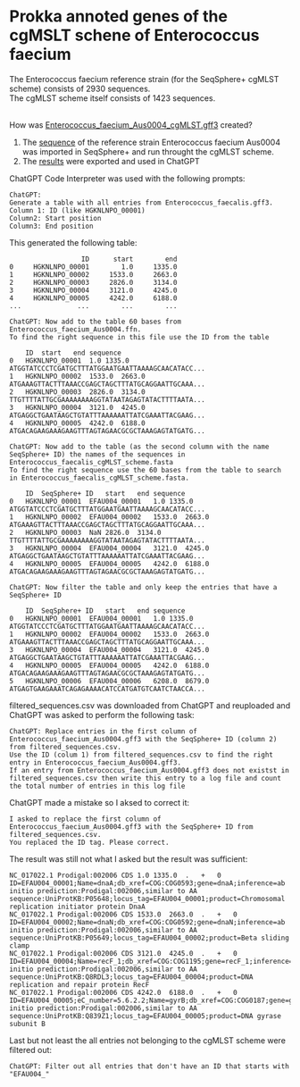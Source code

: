 # Prokka annoted genes of the cgMSLT schene of Enterococcus faecium
The Enterococcus faecium reference strain (for the SeqSphere+ cgMLST scheme) consists of 2930 sequences.<br>
The cgMLST scheme itself consists of 1423 sequences.<br><br>

How was [Enterococcus_faecium_Aus0004_cgMLST.gff3](https://github.com/zmeel/cgMSLT-Entfae/blob/main/Enterococcus_faecium_Aus0004_cgMLST.gff3) created?<br>
1) The [sequence](https://raw.githubusercontent.com/zmeel/cgMSLT-Entfae/main/Enterococcus%20faecium%20strain%20Aus0004.fasta) of the reference strain Enterococcus faecium Aus0004 was imported in SeqSphere+ and run throught the cgMLST scheme.<br>
2) The [results](https://github.com/zmeel/cgMSLT-Entfae/blob/main/Enterococcus_faecium_cgMLST_scheme.fasta) were exported and used in ChatGPT <br>


ChatGPT Code Interpreter was used with the following prompts:
```
ChatGPT:
Generate a table with all entries from Enterococcus_faecalis.gff3. 
Column 1: ID (like HGKNLNPO_00001)
Column2: Start position
Column3: End position
```
This generated the following table:<br>
```
                  ID      start        end
0     HGKNLNPO_00001        1.0     1335.0
1     HGKNLNPO_00002     1533.0     2663.0
2     HGKNLNPO_00003     2826.0     3134.0
3     HGKNLNPO_00004     3121.0     4245.0
4     HGKNLNPO_00005     4242.0     6188.0
...              ...        ...        ...
```
```
ChatGPT: Now add to the table 60 bases from Enterococcus_faecium_Aus0004.ffn.
To find the right sequence in this file use the ID from the table
```
```
	ID	start	end	sequence
0	HGKNLNPO_00001	1.0	1335.0	ATGGTATCCCTCGATGCTTTATGGAATGAATTAAAAGCAACATACC...
1	HGKNLNPO_00002	1533.0	2663.0	ATGAAAGTTACTTTAAACCGAGCTAGCTTTATGCAGGAATTGCAAA...
2	HGKNLNPO_00003	2826.0	3134.0	TTGTTTTATTGCGAAAAAAAAGGTATAATAGAGTATACTTTTAATA...
3	HGKNLNPO_00004	3121.0	4245.0	ATGAGGCTGAATAAGCTGTATTTAAAAAATTATCGAAATTACGAAG...
4	HGKNLNPO_00005	4242.0	6188.0	ATGACAGAAGAAAGAAGTTTAGTAGAACGCGCTAAAGAGTATGATG...
```
```
ChatGPT: Now add to the table (as the second column with the name SeqSphere+ ID) the names of the sequences in Enterococcus_faecalis_cgMLST_scheme.fasta
To find the right sequence use the 60 bases from the table to search in Enterococcus_faecalis_cgMLST_scheme.fasta.
```
```
	ID	SeqSphere+ ID	start	end	sequence
0	HGKNLNPO_00001	EFAU004_00001	1.0	1335.0	ATGGTATCCCTCGATGCTTTATGGAATGAATTAAAAGCAACATACC...
1	HGKNLNPO_00002	EFAU004_00002	1533.0	2663.0	ATGAAAGTTACTTTAAACCGAGCTAGCTTTATGCAGGAATTGCAAA...
2	HGKNLNPO_00003	NaN	2826.0	3134.0	TTGTTTTATTGCGAAAAAAAAGGTATAATAGAGTATACTTTTAATA...
3	HGKNLNPO_00004	EFAU004_00004	3121.0	4245.0	ATGAGGCTGAATAAGCTGTATTTAAAAAATTATCGAAATTACGAAG...
4	HGKNLNPO_00005	EFAU004_00005	4242.0	6188.0	ATGACAGAAGAAAGAAGTTTAGTAGAACGCGCTAAAGAGTATGATG...
```
```
ChatGPT: Now filter the table and only keep the entries that have a SeqSphere+ ID
```
```
	ID	SeqSphere+ ID	start	end	sequence
0	HGKNLNPO_00001	EFAU004_00001	1.0	1335.0	ATGGTATCCCTCGATGCTTTATGGAATGAATTAAAAGCAACATACC...
1	HGKNLNPO_00002	EFAU004_00002	1533.0	2663.0	ATGAAAGTTACTTTAAACCGAGCTAGCTTTATGCAGGAATTGCAAA...
3	HGKNLNPO_00004	EFAU004_00004	3121.0	4245.0	ATGAGGCTGAATAAGCTGTATTTAAAAAATTATCGAAATTACGAAG...
4	HGKNLNPO_00005	EFAU004_00005	4242.0	6188.0	ATGACAGAAGAAAGAAGTTTAGTAGAACGCGCTAAAGAGTATGATG...
5	HGKNLNPO_00006	EFAU004_00006	6208.0	8679.0	ATGAGTGAAGAAATCAGAGAAAACATCCATGATGTCAATCTAACCA...
```
filtered_sequences.csv was downloaded from ChatGPT and reuploaded and ChatGPT was asked to perform the following task:
```
ChatGPT: Replace entries in the first column of Enterococcus_faecium_Aus0004.gff3 with the SeqSphere+ ID (column 2) from filtered_sequences.csv.
Use the ID (colum 1) from filtered_sequences.csv to find the right entry in Enterococcus_faecium_Aus0004.gff3.
If an entry from Enterococcus_faecium_Aus0004.gff3 does not existst in filtered_sequences.csv then write this entry to a log file and count the total number of entries in this log file
```
ChatGPT made a mistake so I aksed to correct it:
```
I asked to replace the first column of Enterococcus_faecium_Aus0004.gff3 with the SeqSphere+ ID from filtered_sequences.csv.
You replaced the ID tag. Please correct.
```
The result was still not what I asked but the result was sufficient:
```
NC_017022.1	Prodigal:002006	CDS	1.0	1335.0	.	+	0	ID=EFAU004_00001;Name=dnaA;db_xref=COG:COG0593;gene=dnaA;inference=ab initio prediction:Prodigal:002006,similar to AA sequence:UniProtKB:P05648;locus_tag=EFAU004_00001;product=Chromosomal replication initiator protein DnaA
NC_017022.1	Prodigal:002006	CDS	1533.0	2663.0	.	+	0	ID=EFAU004_00002;Name=dnaN;db_xref=COG:COG0592;gene=dnaN;inference=ab initio prediction:Prodigal:002006,similar to AA sequence:UniProtKB:P05649;locus_tag=EFAU004_00002;product=Beta sliding clamp
NC_017022.1	Prodigal:002006	CDS	3121.0	4245.0	.	+	0	ID=EFAU004_00004;Name=recF_1;db_xref=COG:COG1195;gene=recF_1;inference=ab initio prediction:Prodigal:002006,similar to AA sequence:UniProtKB:Q8RDL3;locus_tag=EFAU004_00004;product=DNA replication and repair protein RecF
NC_017022.1	Prodigal:002006	CDS	4242.0	6188.0	.	+	0	ID=EFAU004_00005;eC_number=5.6.2.2;Name=gyrB;db_xref=COG:COG0187;gene=gyrB;inference=ab initio prediction:Prodigal:002006,similar to AA sequence:UniProtKB:Q839Z1;locus_tag=EFAU004_00005;product=DNA gyrase subunit B
```
Last but not least the all entries not belonging to the cgMLST scheme were filtered out:
```
ChatGPT: Filter out all entries that don't have an ID that starts with "EFAU004_"
```
